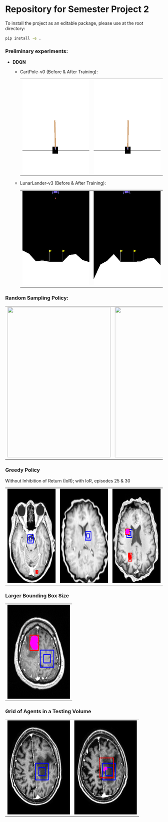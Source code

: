 # Repository for Semester Project 2
To install the project as an editable package, please use at the root directory:
```bash
pip install -e .
```
### Preliminary experiments:
- **DDQN**
  - CartPole-v0 (Before & After Training):
    <table>
      <tr>
         <td><img src="results/dqn_cart_pole/dqn_cart_pole_episode_1.gif" width=300 height=300></td>
         <td><img src="results/dqn_cart_pole/dqn_cart_pole_episode_300.gif" width=300 height=300></td>
      </tr>
    </table>
    
    
  - LunarLander-v3 (Before & After Training):
    <table>
      <tr>
         <td><img src="results/dqn_lunar_lander/dqn_lunar_lander_episode_1.gif" width=300 height=300></td>
         <td><img src="results/dqn_lunar_lander/dqn_lunar_lander_episode_500.gif" width=300 height=300></td>
      </tr>
    </table>

### Random Sampling Policy:
<table>
  <tr>
    <td><img src="results/volumetric_sampling_policy/no_title.gif" width=330 height=480></td>
    <td><img src="results/volumetric_sampling_policy/title.gif" width=750 height=480></td>
  </tr>
 </table>

### Greedy Policy
Without Inhibition of Return (IoR); with IoR, episodes 25 & 30
<table>
  <tr>
    <td><img src="results/vit_greedy/train_without_inhibition_of_return_ep_15.gif" width=200 height=300></td>
    <td><img src="results/vit_greedy/train_with_inhibition_of_return_ep_25.gif" width=200 height=300></td>
    <td><img src="results/vit_greedy/train_with_inhibition_of_return_ep_30.gif" width=200 height=300></td>
   </tr>
</table>

### Larger Bounding Box Size
<table>
    <tr>
        <td><img src="results/vit_greedy/episode_160_size_32.gif" width=200 height=300></td> 
    </tr>
</table>


### Grid of Agents in a Testing Volume
<table>

[comment]: <> (  <tr>)

[comment]: <> (    <td><img src="results/vit_greedy/test_1/agent_0.gif" width=200 height=300></td>)

[comment]: <> (    <td><img src="results/vit_greedy/test_1/agent_1.gif" width=200 height=300></td>)

[comment]: <> (    <td><img src="results/vit_greedy/test_1/agent_2.gif" width=200 height=300></td>)

[comment]: <> (    <td><img src="results/vit_greedy/test_1/agent_3.gif" width=200 height=300></td>)

[comment]: <> (  <tr>)
  
[comment]: <> (  <tr>)

[comment]: <> (    <td><img src="results/vit_greedy/test_1/agent_4.gif" width=200 height=300></td>)

[comment]: <> (    <td><img src="results/vit_greedy/test_1/agent_5.gif" width=200 height=300></td>)

[comment]: <> (    <td><img src="results/vit_greedy/test_1/agent_6.gif" width=200 height=300></td>)

[comment]: <> (    <td><img src="results/vit_greedy/test_1/agent_7.gif" width=200 height=300></td>)

[comment]: <> (  <tr>)


   <tr> 
        <td><img src="results/vit_greedy/test_2/size_32/agent_3.gif" width="200" height=300"></td>
        <td><img src="results/vit_greedy/test_2/size_32/agent_4.gif" width="200" height=300"></td>
    </tr>
</table>
